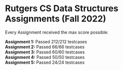 # Rutgers CS Data Structures Assignments (Fall 2022)

Every Assignment received the max score possible:

**Assignment 1:** Passed 212/212 testcases <br />
**Assignment 2:** Passed 66/66 testcases <br />
**Assignment 3:** Passed 60/60 testcases <br />
**Assignment 4:** Passed 50/50 testcases <br />
**Assignment 5:** Passed 24/24 testcases <br />
